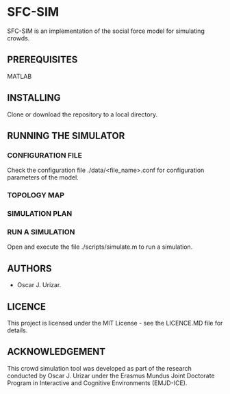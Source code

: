 # SFC-SIM
SFC-SIM is an implementation of the social force model for simulating crowds.

## PREREQUISITES
MATLAB

## INSTALLING
Clone or download the repository to a local directory.

## RUNNING THE SIMULATOR

### CONFIGURATION FILE
Check the configuration file ./data/<file_name>.conf for configuration parameters of the model.

### TOPOLOGY MAP


### SIMULATION PLAN


### RUN A SIMULATION
Open and execute the file ./scripts/simulate.m to run a simulation.

## AUTHORS
- Oscar J. Urizar.

## LICENCE
This project is licensed under the MIT License - see the LICENCE.MD file for details.

## ACKNOWLEDGEMENT
This crowd simulation tool was developed as part of the research conducted by Oscar J. Urizar under the Erasmus Mundus Joint Doctorate Program in Interactive and Cognitive Environments (EMJD-ICE).
